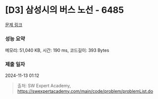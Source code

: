 # [D3] 삼성시의 버스 노선 - 6485 

[문제 링크](https://swexpertacademy.com/main/code/problem/problemDetail.do?contestProbId=AWczm7QaACgDFAWn) 

### 성능 요약

메모리: 51,040 KB, 시간: 190 ms, 코드길이: 393 Bytes

### 제출 일자

2024-11-13 01:12



> 출처: SW Expert Academy, https://swexpertacademy.com/main/code/problem/problemList.do